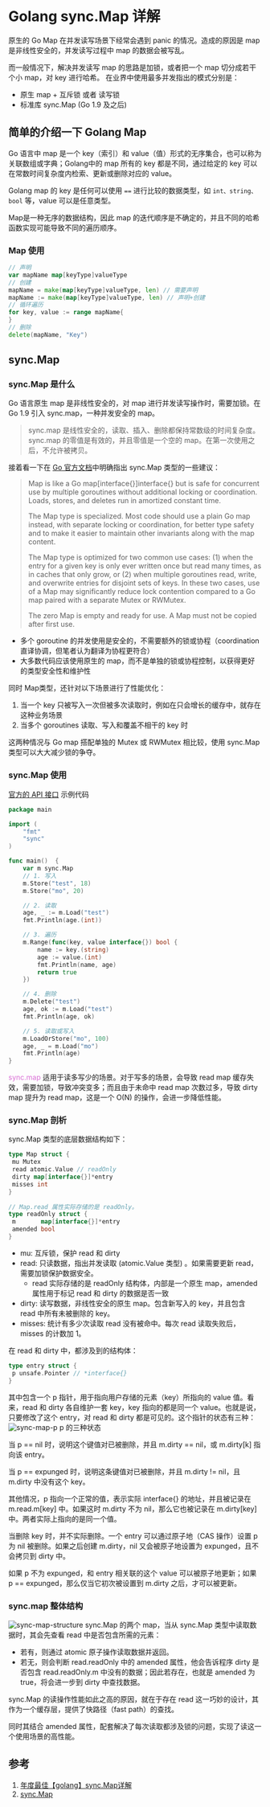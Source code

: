 # Golang sync.Map 详解
原生的 Go Map 在并发读写场景下经常会遇到 panic 的情况。造成的原因是 map 是非线性安全的，并发读写过程中 map 的数据会被写乱。

而一般情况下，解决并发读写 map 的思路是加锁，或者把一个 map 切分成若干个小 map，对 key 进行哈希。
在业界中使用最多并发指出的模式分别是：
- 原生 map + 互斥锁 或者 读写锁
- 标准库 sync.Map (Go 1.9 及之后)
## 简单的介绍一下 Golang Map
Go 语言中 map 是一个 key（索引）和 value（值）形式的无序集合，也可以称为关联数组或字典；Golang中的 map 所有的 key 都是不同，通过给定的 key 可以在常数时间复杂度内检索、更新或删除对应的 value。

Golang map 的 key 是任何可以使用 `==` 进行比较的数据类型，如 `int、string、bool` 等，value 可以是任意类型。

Map是一种无序的数据结构，因此 map 的迭代顺序是不确定的，并且不同的哈希函数实现可能导致不同的遍历顺序。

### Map 使用
```go
// 声明
var mapName map[keyType]valueType
// 创建
mapName = make(map[keyType]valueType, len) // 需要声明
mapName := make(map[keyType]valueType, len) // 声明+创建
// 循环遍历
for key, value := range mapName{
}
// 删除
delete(mapName, "Key")
```
## sync.Map
### sync.Map 是什么
Go 语言原生 map 是非线性安全的，对 map 进行并发读写操作时，需要加锁。在 Go 1.9 引入 sync.map，一种并发安全的 map。
> sync.map 是线性安全的，读取、插入、删除都保持常数级的时间复杂度。
> sync.map 的零值是有效的，并且零值是一个空的 map。在第一次使用之后，不允许被拷贝。

接着看一下在 [Go 官方文档](https://pkg.go.dev/sync#Map)中明确指出 sync.Map 类型的一些建议：

> Map is like a Go map[interface{}]interface{} but is safe for concurrent use by multiple goroutines without additional locking or coordination. Loads, stores, and deletes run in amortized constant time.
>
> The Map type is specialized. Most code should use a plain Go map instead, with separate locking or coordination, for better type safety and to make it easier to maintain other invariants along with the map content.
>
> The Map type is optimized for two common use cases: (1) when the entry for a given key is only ever written once but read many times, as in caches that only grow, or (2) when multiple goroutines read, write, and overwrite entries for disjoint sets of keys. In these two cases, use of a Map may significantly reduce lock contention compared to a Go map paired with a separate Mutex or RWMutex.
>
> The zero Map is empty and ready for use. A Map must not be copied after first use.

- 多个 goroutine 的并发使用是安全的，不需要额外的锁或协程（coordination 直译协调，但笔者认为翻译为协程更符合）
- 大多数代码应该使用原生的 map，而不是单独的锁或协程控制，以获得更好的类型安全性和维护性

同时 Map类型，还针对以下场景进行了性能优化：
1. 当一个 key 只被写入一次但被多次读取时，例如在只会增长的缓存中，就存在这种业务场景
2. 当多个 goroutines 读取、写入和覆盖不相干的 key 时 

这两种情况与 Go map 搭配单独的 Mutex 或 RWMutex 相比较，使用 sync.Map 类型可以大大减少锁的争夺。

### sync.Map 使用
[官方的 API 接口](https://pkg.go.dev/sync#Map)
示例代码
```go
package main

import (
    "fmt"
    "sync"
)

func main()  {
    var m sync.Map
    // 1. 写入
    m.Store("test", 18)
    m.Store("mo", 20)

    // 2. 读取
    age, _ := m.Load("test")
    fmt.Println(age.(int))

    // 3. 遍历
    m.Range(func(key, value interface{}) bool {
        name := key.(string)
        age := value.(int)
        fmt.Println(name, age)
        return true
    })

    // 4. 删除
    m.Delete("test")
    age, ok := m.Load("test")
    fmt.Println(age, ok)

    // 5. 读取或写入
    m.LoadOrStore("mo", 100)
    age, _ = m.Load("mo")
    fmt.Println(age)
}
```
<font color=Orchid>sync.map</font> 适用于读多写少的场景。对于写多的场景，会导致 read map 缓存失效，需要加锁，导致冲突变多；而且由于未命中 read map 次数过多，导致 dirty map 提升为 read map，这是一个 O(N) 的操作，会进一步降低性能。

### sync.Map 剖析
sync.Map 类型的底层数据结构如下：
```go
type Map struct {
 mu Mutex
 read atomic.Value // readOnly
 dirty map[interface{}]*entry
 misses int
}
 
// Map.read 属性实际存储的是 readOnly。
type readOnly struct {
 m       map[interface{}]*entry
 amended bool
}
```
- mu: 互斥锁，保护 read 和 dirty
- read: 只读数据，指出并发读取 (atomic.Value 类型) 。如果需要更新 read，需要加锁保护数据安全。
  - read 实际存储的是 readOnly 结构体，内部是一个原生 map，amended 属性用于标记 read 和 dirty 的数据是否一致
- dirty: 读写数据，非线性安全的原生 map。包含新写入的 key，并且包含 read 中所有未被删除的 key。
- misses: 统计有多少次读取 read 没有被命中。每次 read 读取失败后，misses 的计数加 1。

在 read 和 dirty 中，都涉及到的结构体：
```go
type entry struct {
 p unsafe.Pointer // *interface{}
}
```
其中包含一个 p 指针，用于指向用户存储的元素（key）所指向的 value 值。看来，read 和 dirty 各自维护一套 key，key 指向的都是同一个 value。也就是说，只要修改了这个 entry，对 read 和 dirty 都是可见的。这个指针的状态有三种：
![sync-map-p](./images/sync.map-p.png)
p 的三种状态

当 p == nil 时，说明这个键值对已被删除，并且 m.dirty == nil，或 m.dirty[k] 指向该 entry。

当 p == expunged 时，说明这条键值对已被删除，并且 m.dirty != nil，且 m.dirty 中没有这个 key。

其他情况，p 指向一个正常的值，表示实际 interface{} 的地址，并且被记录在 m.read.m[key] 中。如果这时 m.dirty 不为 nil，那么它也被记录在 m.dirty[key] 中。两者实际上指向的是同一个值。

当删除 key 时，并不实际删除。一个 entry 可以通过原子地（CAS 操作）设置 p 为 nil 被删除。如果之后创建 m.dirty，nil 又会被原子地设置为 expunged，且不会拷贝到 dirty 中。

如果 p 不为 expunged，和 entry 相关联的这个 value 可以被原子地更新；如果 p == expunged，那么仅当它初次被设置到 m.dirty 之后，才可以被更新。

### sync.map 整体结构
![sync-map-structure](./images/sync.map-structure.png)
sync.Map 的两个 map，当从 sync.Map 类型中读取数据时，其会先查看 read 中是否包含所需的元素：

- 若有，则通过 atomic 原子操作读取数据并返回。
- 若无，则会判断 read.readOnly 中的 amended 属性，他会告诉程序 dirty 是否包含 read.readOnly.m 中没有的数据；因此若存在，也就是 amended 为 true，将会进一步到 dirty 中查找数据。
  
sync.Map 的读操作性能如此之高的原因，就在于存在 read 这一巧妙的设计，其作为一个缓存层，提供了快路径（fast path）的查找。

同时其结合 amended 属性，配套解决了每次读取都涉及锁的问题，实现了读这一个使用场景的高性能。

## 参考
1. [年度最佳【golang】sync.Map详解](https://segmentfault.com/a/1190000023879083)
2. [sync.Map](https://pkg.go.dev/sync#Map)